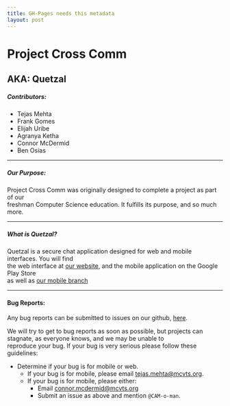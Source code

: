 ```yaml
---
title: GH-Pages needs this metadata  
layout: post
---
```


# Project Cross Comm
## AKA: Quetzal
##### Contributors:
* Tejas Mehta
* Frank Gomes
* Elijah Uribe
* Agranya Ketha
* Connor McDermid
* Ben Osias

***
##### Our Purpose:

Project Cross Comm was originally designed to complete a project as part of our  
freshman Computer Science education. It fulfills its purpose, and so much more.
***
##### What is Quetzal?
Quetzal is a secure chat application designed for web and mobile interfaces. You will find  
the web interface at [our website](https://quetzal.cf/ "Our Website"), and the mobile application on the Google Play Store  
as well as [our mobile branch](https://github.com/EpicGamer1YT/ProjectCrossComm/tree/khalua "Mobile Branch")  
***
#### Bug Reports:
Any bug reports can be submitted to issues on our github, [here](https://github.com/EpicGamer1YT/ProjectCrossComm/issues).

We will try to get to bug reports as soon as possible, but projects can stagnate, as everyone knows, and we may be unable to  
reproduce your bug. If your bug is very serious please follow these guidelines:

* Determine if your bug is for mobile or web.
    * If your bug is for mobile, please email [tejas.mehta@mcvts.org](mailto:tejas.mehta@mcvts.org).
    * If your bug is for mobile, please either:
        * Email [connor.mcdermid@mcvts.org](mailto:connor.mcdermid@mcvts.org)
        * Submit an issue as above and mention `@CAM-o-man`.

